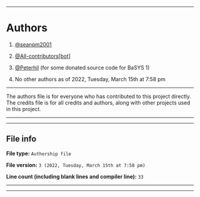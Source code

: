 
***

# Authors

1. [@seanpm2001](https://github.com/seanpm2001/)

2. [@All-contributors[bot]](https://github.com/seanpm2001/)

3. [@Peterhil](https://github.com/peterhil/) (for some donated source code for BaSYS 1)

4. No other authors as of 2022, Tuesday, March 15th at 7:58 pm

---

The authors file is for everyone who has contributed to this project directly. The credits file is for all credits and authors, along with other projects used in this project.

---

---

## File info

**File type:** `Authorship file`

**File version:** `3 (2022, Tuesday, March 15th at 7:58 pm)`

**Line count (including blank lines and compiler line):** `33`

---

***
